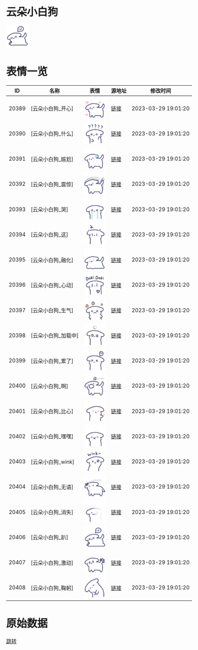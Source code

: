 # 云朵小白狗

<img src="./cover.png" height="60" alt="cover" />

# 表情一览

|ID|名称|表情|源地址|修改时间|
|----|----|----|----|----|
|20389|[云朵小白狗_开心]|<img src="./pic/020389_%5B云朵小白狗_开心%5D.png" height="60" alt="开心"/>|[链接](https://i0.hdslb.com/bfs/garb/3fb1f6a18e67caa7f9fba3a48950377b84402bb5.png)|2023-03-29 19:01:20|
|20390|[云朵小白狗_什么]|<img src="./pic/020390_%5B云朵小白狗_什么%5D.png" height="60" alt="什么"/>|[链接](https://i0.hdslb.com/bfs/garb/03ca84f1d0b644703af713777d8bae9e05b8d10b.png)|2023-03-29 19:01:20|
|20391|[云朵小白狗_尴尬]|<img src="./pic/020391_%5B云朵小白狗_尴尬%5D.png" height="60" alt="尴尬"/>|[链接](https://i0.hdslb.com/bfs/garb/04c8663a00cde745b2da121f5b942d38f3424f2e.png)|2023-03-29 19:01:20|
|20392|[云朵小白狗_震惊]|<img src="./pic/020392_%5B云朵小白狗_震惊%5D.png" height="60" alt="震惊"/>|[链接](https://i0.hdslb.com/bfs/garb/bea70df4a77b4d7350769a663e9f8151699a9dec.png)|2023-03-29 19:01:20|
|20393|[云朵小白狗_哭]|<img src="./pic/020393_%5B云朵小白狗_哭%5D.png" height="60" alt="哭"/>|[链接](https://i0.hdslb.com/bfs/garb/1b6ba0cc4bfa42354b4028910386099958636984.png)|2023-03-29 19:01:20|
|20394|[云朵小白狗_这]|<img src="./pic/020394_%5B云朵小白狗_这%5D.png" height="60" alt="这"/>|[链接](https://i0.hdslb.com/bfs/garb/6f40081abb31730d69b7b80a623a45af2222ed8e.png)|2023-03-29 19:01:20|
|20395|[云朵小白狗_融化]|<img src="./pic/020395_%5B云朵小白狗_融化%5D.png" height="60" alt="融化"/>|[链接](https://i0.hdslb.com/bfs/garb/d61ff7cec4e75bc1312e5998fda8c418552653f7.png)|2023-03-29 19:01:20|
|20396|[云朵小白狗_心动]|<img src="./pic/020396_%5B云朵小白狗_心动%5D.png" height="60" alt="心动"/>|[链接](https://i0.hdslb.com/bfs/garb/a9c4d19d9a1998de79f41208326db4154a23fe5e.png)|2023-03-29 19:01:20|
|20397|[云朵小白狗_生气]|<img src="./pic/020397_%5B云朵小白狗_生气%5D.png" height="60" alt="生气"/>|[链接](https://i0.hdslb.com/bfs/garb/827e947b15d1e27f69dc14e24dcffaae89924686.png)|2023-03-29 19:01:20|
|20398|[云朵小白狗_加载中]|<img src="./pic/020398_%5B云朵小白狗_加载中%5D.png" height="60" alt="加载中"/>|[链接](https://i0.hdslb.com/bfs/garb/9e4df1880f2bc98f906d9f9e6cb32654768aa68e.png)|2023-03-29 19:01:20|
|20399|[云朵小白狗_累了]|<img src="./pic/020399_%5B云朵小白狗_累了%5D.png" height="60" alt="累了"/>|[链接](https://i0.hdslb.com/bfs/garb/017b29ef6e606fb500b3115bad39e3ad00675894.png)|2023-03-29 19:01:20|
|20400|[云朵小白狗_啊]|<img src="./pic/020400_%5B云朵小白狗_啊%5D.png" height="60" alt="啊"/>|[链接](https://i0.hdslb.com/bfs/garb/8ba40930877330f6d2164d03bcff5a0c02935cb5.png)|2023-03-29 19:01:20|
|20401|[云朵小白狗_比心]|<img src="./pic/020401_%5B云朵小白狗_比心%5D.png" height="60" alt="比心"/>|[链接](https://i0.hdslb.com/bfs/garb/52a53a0aea84168f3c61018b61749d07169072ed.png)|2023-03-29 19:01:20|
|20402|[云朵小白狗_嘿嘿]|<img src="./pic/020402_%5B云朵小白狗_嘿嘿%5D.png" height="60" alt="嘿嘿"/>|[链接](https://i0.hdslb.com/bfs/garb/7dc819bcb643acfba921467e6616527b8ac30984.png)|2023-03-29 19:01:20|
|20403|[云朵小白狗_wink]|<img src="./pic/020403_%5B云朵小白狗_wink%5D.png" height="60" alt="wink"/>|[链接](https://i0.hdslb.com/bfs/garb/f6c80eeaf8b3e6e18ede4203503fd21d04b5b4e4.png)|2023-03-29 19:01:20|
|20404|[云朵小白狗_无语]|<img src="./pic/020404_%5B云朵小白狗_无语%5D.png" height="60" alt="无语"/>|[链接](https://i0.hdslb.com/bfs/garb/e51f2aa44a847af8975f29129ef99ab8d35ba18e.png)|2023-03-29 19:01:20|
|20405|[云朵小白狗_消失]|<img src="./pic/020405_%5B云朵小白狗_消失%5D.png" height="60" alt="消失"/>|[链接](https://i0.hdslb.com/bfs/garb/59fe7b7393f2c84e5e1d2a8a8f38c22a7d5cecfc.png)|2023-03-29 19:01:20|
|20406|[云朵小白狗_趴]|<img src="./pic/020406_%5B云朵小白狗_趴%5D.png" height="60" alt="趴"/>|[链接](https://i0.hdslb.com/bfs/garb/d53ce769d5c3b438c30d4be2ab097e688481c808.png)|2023-03-29 19:01:20|
|20407|[云朵小白狗_激动]|<img src="./pic/020407_%5B云朵小白狗_激动%5D.png" height="60" alt="激动"/>|[链接](https://i0.hdslb.com/bfs/garb/ff25aa0491d21dc9bb23a8b99fe6078a4b19df18.png)|2023-03-29 19:01:20|
|20408|[云朵小白狗_鞠躬]|<img src="./pic/020408_%5B云朵小白狗_鞠躬%5D.png" height="60" alt="鞠躬"/>|[链接](https://i0.hdslb.com/bfs/garb/fc8f4d5651afb9a1270f380d6c699d42f4039327.png)|2023-03-29 19:01:20|

# 原始数据

[跳转](./raw.json)

